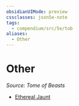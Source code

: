 ```yaml
---
obsidianUIMode: preview
cssclasses: json5e-note
tags:
  - compendium/src/5e/tob
aliases:
  - Other
---
```

# Other
*Source: Tome of Beasts* 

- [Ethereal Jaunt](2-Mechanics/CLI/optional-features/ethereal-jaunt-tob.md)